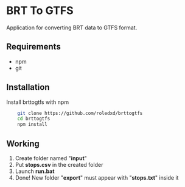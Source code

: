 
# BRT To GTFS
Application for converting BRT data to GTFS format.

## Requirements
- npm
- git
## Installation

Install brttogtfs with npm

```bash
    git clone https://github.com/roledxd/brttogtfs
    cd brttogtfs
    npm install
```
    
## Working
1. Create folder named "**input**"
2. Put **stops.csv** in the created folder
3. Launch **run.bat**
4. Done! New folder "**export**" must appear with "**stops.txt**" inside it
